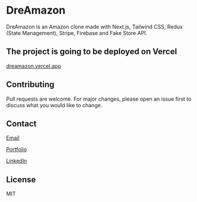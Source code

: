 # DreAmazon

DreAmazon is an Amazon clone made with Next.js, Tailwind CSS, Redux (State Management), Stripe, Firebase and Fake Store API.

## The project is going to be deployed on Vercel

[dreamazon.vercel.app](https://dreamazon.vercel.app)

## Contributing

Pull requests are welcome. For major changes, please open an issue first to discuss what you would like to change.

## Contact

[Email](alfiobiondo@icloud.com)

[Portfolio](alfiobiondo.github.io)

[LinkedIn](www.linkedin.com/in/alfio-biondo)

## License

MIT
